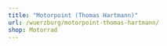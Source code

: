 ```yaml
---
title: "Motorpoint (Thomas Hartmann)"
url: /wuerzburg/motorpoint-thomas-hartmann/
shop: Motorrad
---
```

